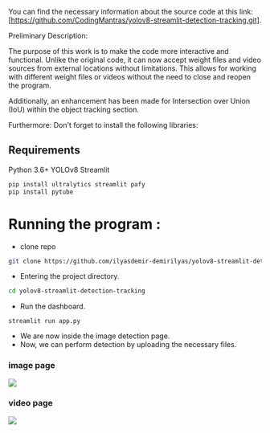 You can find the necessary information about the source code at this link: [https://github.com/CodingMantras/yolov8-streamlit-detection-tracking.git].

Preliminary Description:

The purpose of this work is to make the code more interactive and functional. Unlike the original code, it can now accept weight files and video sources from external locations without limitations. This allows for working with different weight files or videos without the need to close and reopen the program.

Additionally, an enhancement has been made for Intersection over Union (IoU) within the object tracking section.

Furthermore:
Don't forget to install the following libraries:

## Requirements

Python 3.6+
YOLOv8
Streamlit

```bash
pip install ultralytics streamlit pafy
pip install pytube
```

# Running the program :
- clone repo
```bash
git clone https://github.com/ilyasdemir-demirilyas/yolov8-streamlit-detection-tracking.git
```
- Entering the project directory.
```bash
cd yolov8-streamlit-detection-tracking
```
- Run the dashboard.
``` 
streamlit run app.py
```
- We are now inside the image detection page.
- Now, we can perform detection by uploading the necessary files.

### image page

<img src="https://user-images.githubusercontent.com/80126067/265277736-240e9460-ea6a-4144-8fa4-adedf9e55db0.png" >

### video page

<img src="https://user-images.githubusercontent.com/80126067/265277734-5e833394-dd3d-4d4e-9e24-d24873d67076.png" >
